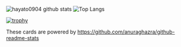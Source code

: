 <!-- グラフや表 -->
![hayato0904 github stats](https://github-readme-stats.vercel.app/api?username=hayato0904&count_private=true&show_icons=true&theme=radical)
![Top Langs](https://github-readme-stats.vercel.app/api/top-langs/?username=hayato0904&theme=radical)
<!-- トロフィー🏆 -->
[![trophy](https://github-profile-trophy.vercel.app/?username=hayato0904)](https://github.com/hayato0904/github-profile-trophy)

These cards are powered by https://github.com/anuraghazra/github-readme-stats
